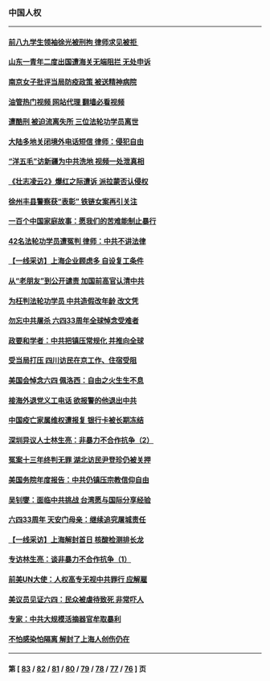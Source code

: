 ### 中国人权
---
#### [前八九学生领袖徐光被刑拘 律师求见被拒 ](../../pages/ncid278/n13755014.md?06090045) 
#### [山东一青年二度出国遭海关无端阻拦 无处申诉](../../pages/ncid278/n13754813.md?06090045) 
#### [南京女子批评当局防疫政策 被送精神病院](../../pages/ncid278/n13754790.md?06090045) 
#### [油管热门视频 网站代理 翻墙必看视频](http://209.222.30.114:81/youtube.html?06090045)
#### [遭酷刑 被迫流离失所 三位法轮功学员离世](../../pages/ncid278/n13754229.md?06090045) 
#### [大陆多地关闭境外电话短信 律师：侵犯自由](../../pages/ncid278/n13754338.md?06090045) 
#### [“洋五毛”访新疆为中共洗地 视频一处泄真相](../../pages/ncid278/n13754220.md?06090045) 
#### [《壮志凌云2》爆红之际遭诉 派拉蒙否认侵权](../../pages/ncid278/n13754137.md?06090045) 
#### [徐州丰县警察获“表彰” 铁链女案再引关注](../../pages/ncid278/n13753946.md?06090045) 
#### [一百个中国家庭故事：愿我们的苦难能制止暴行](../../pages/ncid278/n13753117.md?06090045) 
#### [42名法轮功学员遭冤判 律师：中共不讲法律](../../pages/ncid278/n13753469.md?06090045) 
#### [【一线采访】上海企业顾虑多 自设复工条件](../../pages/ncid278/n13753011.md?06090045) 
#### [从“老朋友”到公开谴责 加国前高官认清中共](../../pages/ncid278/n13753035.md?06090045) 
#### [为枉判法轮功学员 中共造假改年龄 改文凭](../../pages/ncid278/n13752835.md?06090045) 
#### [勿忘中共屠杀 六四33周年全球悼念受难者](../../pages/ncid278/n13752461.md?06090045) 
#### [政要和学者：中共把镇压常规化 并推向全球](../../pages/ncid278/n13752426.md?06090045) 
#### [受当局打压 四川访民在京工作、住宿受阻](../../pages/ncid278/n13752175.md?06090045) 
#### [美国会悼念六四 佩洛西：自由之火生生不息](../../pages/ncid278/n13752143.md?06090045) 
#### [接海外退党义工电话 欲报警的他退出中共](../../pages/ncid278/n13750442.md?06090045) 
#### [中国疫亡家属维权遭报复 银行卡被长期冻结](../../pages/ncid278/n13751725.md?06090045) 
#### [深圳异议人士林生亮：非暴力不合作抗争（2）](../../pages/ncid278/n13750498.md?06090045) 
#### [冤案十三年终判无罪 湖北访民尹登珍仍被关押](../../pages/ncid278/n13751517.md?06090045) 
#### [美国务院年度报告：中共仍镇压宗教信仰自由](../../pages/ncid278/n13751412.md?06090045) 
#### [吴钊燮：面临中共挑战 台湾愿与国际分享经验](../../pages/ncid278/n13751416.md?06090045) 
#### [六四33周年 天安门母亲：继续追究屠城责任](../../pages/ncid278/n13750546.md?06090045) 
#### [【一线采访】上海解封首日 核酸检测排长龙](../../pages/ncid278/n13750566.md?06090045) 
#### [专访林生亮：谈非暴力不合作抗争（1）](../../pages/ncid278/n13750497.md?06090045) 
#### [前美UN大使：人权高专无视中共罪行 应解雇](../../pages/ncid278/n13750132.md?06090045) 
#### [美议员见证六四：民众被虐待致死 非常吓人](../../pages/ncid278/n13750329.md?06090045) 
#### [专家：中共大规模活摘器官牟取暴利](../../pages/ncid278/n13750389.md?06090045) 
#### [不怕感染怕隔离 解封了上海人创伤仍在](../../pages/ncid278/n13750182.md?06090045) 

---
#### 第 [ [83](./83.md?06090045) / [82](./82.md?06090045) / [81](./81.md?06090045) / [80](./80.md?06090045) / [79](./79.md?06090045) / [78](./78.md?06090045) / [77](./77.md?06090045) / [76](./76.md?06090045) ] 页
